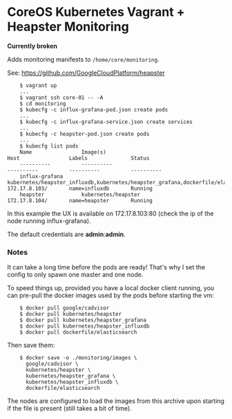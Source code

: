 # CoreOS Kubernetes Vagrant + Heapster Monitoring

**Currently broken**

Adds monitoring manifests to `/home/core/monitoring`.

See: https://github.com/GoogleCloudPlatform/heapster

		$ vagrant up
		...
		$ vagrant ssh core-01 -- -A
		$ cd monitoring
		$ kubecfg -c influx-grafana-pod.json create pods
		...
		$ kubecfg -c influx-grafana-service.json create services
		...
		$ kubecfg -c heapster-pod.json create pods
		...
		$ kubecfg list pods
		Name                Image(s)                                                                            Host                Labels              Status
		----------          ----------                                                                          ----------          ----------          ----------
		influx-grafana      kubernetes/heapster_influxdb,kubernetes/heapster_grafana,dockerfile/elasticsearch   172.17.8.103/       name=influxdb       Running
		heapster            kubernetes/heapster                                                                 172.17.8.104/       name=heapster       Running

In this example the UX is available on 172.17.8.103:80 (check the ip of the node running influx-grafana).

The default credentials are **admin**:**admin**.

### Notes

It can take a long time before the pods are ready! That's why I set the config to only spawn one master and one node.

To speed things up, provided you have a local docker client running, you can pre-pull the docker images used by the pods before starting the vm:

		$ docker pull google/cadvisor
		$ docker pull kubernetes/heapster
		$ docker pull kubernetes/heapster_grafana
		$ docker pull kubernetes/heapster_influxdb
		$ docker pull dockerfile/elasticsearch

Then save them:

		$ docker save -o ./monitoring/images \
		  google/cadvisor \
		  kubernetes/heapster \
		  kubernetes/heapster_grafana \
		  kubernetes/heapster_influxdb \
		  dockerfile/elasticsearch

The nodes are configured to load the images from this archive upon starting if the file is present (still takes a bit of time).

